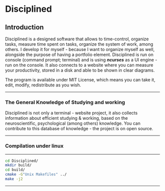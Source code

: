 
# Disciplined
## Introduction
Disciplined is a designed software that allows to time-control, organize tasks, measure time spent on tasks, organize the system of work, among others. I develop it for myself - because I want to organize myself as well, alongside the purpose of having a portfolio element. Disciplined is run on console (command prompt; terminal) and is using ***ncurses*** as a UI engine - run on the console. It also connects to a website where you can measure your productivity, stored in a disk and able to be shown in clear diagrams.

The program is available under MIT License, which means you can take it, edit, modify, redistribute as you wish.

---

### The General Knowledge of Studying and working
Disciplined is not only a terminal - website project, it also collects information about efficient studying & working, based on the neuroscientific, psychological (among others) knowledge. You can contribute to this database of knowledge - the project is on open source.

---

### Compilation under linux

---

```bash
cd Disciplined/
mkdir build/
cd build/
cmake -G"Unix Makefiles" ../
make -j2
```

---